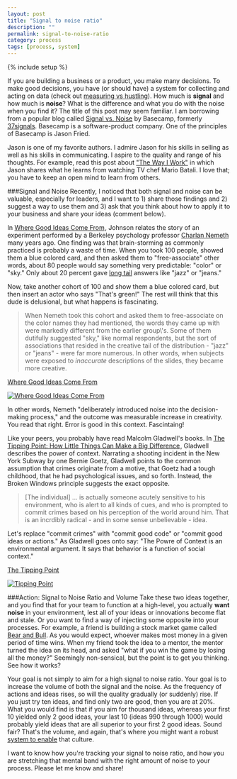 ```yaml
---
layout: post
title: "Signal to noise ratio"
description: ""
permalink: signal-to-noise-ratio
category: process
tags: [process, system]
---
```

{% include setup %}

If you are building a business or a product, you make many decisions. To make good decisions, you have (or should have) a system for collecting and acting on data (check out [measuring vs hustling](../measuring-vs-hustling)). How much is __signal__ and how much is __noise__? What is the difference and what you do with the noise when you find it? The title of this post may seem familiar. I am borrowing from a popular blog called <a target="out" href="http://signalvnoise.com/">Signal vs. Noise</a> by Basecamp, formerly <a target="out" href="http://37signals.com/">37signals</a>. Basecamp is a software-product company. One of the principles of Basecamp is Jason Fried.

Jason is one of my favorite authors. I admire Jason for his skills in selling as well as his skills in communicating. I aspire to the quality and range of his thoughts. For example, read this post about <a target='out' href="http://www.inc.com/magazine/20091101/the-way-i-work-jason-fried-of-37signals.html">"The Way I Work"</a> in which Jason shares what he learns from watching TV chef Mario Batali. I love that; you have to keep an open mind to learn from others.

###Signal and Noise
Recently, I noticed that both signal and noise can be valuable, especially for leaders, and I want to 1) share those findings and 2) suggest a way to use them and 3) ask that you think about how to apply it to your business and share your ideas (comment below).

In <a href="http://www.amazon.com/gp/product/B003ZK58TA/ref=as_li_tl?ie=UTF8&camp=1789&creative=390957&creativeASIN=B003ZK58TA&linkCode=as2&tag=dklo-20&linkId=MK4MOV4LWDY3ZYO4">Where Good Ideas Come From</a><img src="http://ir-na.amazon-adsystem.com/e/ir?t=dklo-20&l=as2&o=1&a=B003ZK58TA" width="1" height="1" border="0" alt="" style="border:none !important; margin:0px !important;" />, Johnson relates the story of an experiment performed by a Berkeley psychology professor <a target="out" href="http://www.charlannemeth.com/">Charlan Nemeth</a> many years ago. One finding was that brain-storming as commonly practiced is probably a waste of time. When you took 100 people, showed them a blue colored card, and then asked them to "free-associate" other words, about 80 people would say something very predictable: "color" or "sky." Only about 20 percent gave <a target="out" href="http://en.wikipedia.org/wiki/Long_tail">long tail</a> answers like "jazz" or "jeans."

Now, take another cohort of 100 and show them a blue colored card, but then insert an actor who says "That\'s green!" The rest will think that this dude is delusional, but what happens is fascinating.

<blockquote>
  <p>When Nemeth took this cohort and asked them to free-associate on the color names they had mentioned, the words they came up with were markedly different from the earlier group\'s. Some of them dutifully suggested "sky," like normal respondents, but the sort of associations that resided in the creative tail of the distribution - "jazz" or "jeans" - were far more numerous. In other words, when subjects were exposed to <em>inaccurate</em> descriptions of the slides, they became more creative.</p>
</blockquote>

<a target="out" href="http://www.amazon.com/gp/product/B003ZK58TA/ref=as_li_tl?ie=UTF8&camp=1789&creative=390957&creativeASIN=B003ZK58TA&linkCode=as2&tag=dklo-20&linkId=MK4MOV4LWDY3ZYO4">Where Good Ideas Come From</a><img src="http://ir-na.amazon-adsystem.com/e/ir?t=dklo-20&l=as2&o=1&a=B003ZK58TA" width="1" height="1" border="0" alt="" style="border:none !important; margin:0px !important;" />

[![Where Good Ideas Come From]({{site.url}}/assets/images/2014-05-12_GoodIdeas.jpg "Where Good Ideas Come From")](http://www.amazon.com/gp/product/B003ZK58TA/ref=as_li_tl?ie=UTF8&camp=1789&creative=390957&creativeASIN=B003ZK58TA&linkCode=as2&tag=dklo-20)

In other words, Nemeth "deliberately introduced noise into the decision-making process," and the outcome was measurable increase in creativity. You read that right. Error is good in this context. Fascintaing!

Like your peers, you probably have read Malcolm Gladwell\'s books. In <a target="out" href="http://www.amazon.com/gp/product/B000OT8GD0/ref=as_li_tl?ie=UTF8&camp=1789&creative=390957&creativeASIN=B000OT8GD0&linkCode=as2&tag=dklo-20&linkId=WDASKL62XT4R7XQV">The Tipping Point: How Little Things Can Make a Big Difference</a><img src="http://ir-na.amazon-adsystem.com/e/ir?t=dklo-20&l=as2&o=1&a=B000OT8GD0" width="1" height="1" border="0" alt="" style="border:none !important; margin:0px !important;" />, Gladwell describes the power of context. Narrating a shooting incident in the New York Subway by one Bernie Goetz, Gladwell points to the common assumption that crimes originate from a motive, that Goetz had a tough childhood, that he had psychological issues, and so forth. Instead, the Broken Windows principle suggests the exact opposite.

<blockquote>
  <p>[The individual] ... is actually someone acutely sensitive to his environment, who is alert to all kinds of cues, and who is prompted to commit crimes based on his perception of the world around him. That is an incrdibly radical - and in some sense unbelievable - idea.</p>
</blockquote>

Let\'s replace "commit crimes" with "commit good code" or "commit good ideas or actions." As Gladwell goes onto say: "The Powre of Context is an environmental argument. It says that behavior is a function of social context."

<a target="out" href="http://www.amazon.com/gp/product/B000OT8GD0/ref=as_li_tl?ie=UTF8&camp=1789&creative=390957&creativeASIN=B000OT8GD0&linkCode=as2&tag=dklo-20&linkId=WDASKL62XT4R7XQV">The Tipping Point</a>

[![Tipping Point]({{site.url}}/assets/images/2014-05-12_TippingPoint.jpg "Tipping Point")](http://www.amazon.com/gp/product/B000OT8GD0/ref=as_li_tl?ie=UTF8&camp=1789&creative=390957&creativeASIN=B000OT8GD0&linkCode=as2&tag=dklo-20)

###Action: Signal to Noise Ratio and Volume
Take these two ideas together, and you find that for your team to function at a high-level, you actually __want noise__ in your environment, lest all of your ideas or innovations become flat and stale. Or you want to find a way of injecting some opposite into your processes. For example, a friend is building a stock market game called <a href="www.bearandbull.co">Bear and Bull</a>. As you would expect, whoever makes most money in a given period of time wins. When my friend took the idea to a mentor, the mentor turned the idea on its head, and asked "what if you win the game by losing all the money?" Seemingly non-sensical, but the point is to get you thinking. See how it works?

Your goal is not simply to aim for a high signal to noise ratio. Your goal is to increase the volume of both the signal and the noise. As the frequency of actions and ideas rises, so will the quality gradually (or suddenly) rise. If you just try ten ideas, and find only two are good, then you are at 20%. What you would find is that if you aim for thousand ideas, whereas your first 10 yielded only 2 good ideas, your last 10 (ideas 990 through 1000) would probably yield ideas that are all superior to your first 2 good ideas. Sound fair? That\'s the volume, and again, that\'s where you might want a robust [system to enable](../data-driven-hustle-a-system) that culture.

I want to know how you\'re tracking your signal to noise ratio, and how you are stretching that mental band with the right amount of noise to your process. Please let me know and share!
